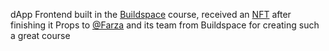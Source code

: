 dApp Frontend built in the [Buildspace](https://buildspace.so/) course, received an [NFT](https://opensea.io/assets/matic/0x3cd266509d127d0eac42f4474f57d0526804b44e/1956) after finishing it
Props to [@Farza]("https://github.com/farzaa") and its team from Buildspace for creating such a great course
